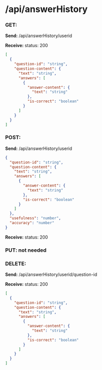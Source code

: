 # **/api/answerHistory**

<!-- ! ADD ROUTE DESCRIPTION HERE -->

### GET:

**Send:**
/api/answerHistory/userid

**Receive:** status: 200

```JSON
[
  {
    "question-id": "string",
    "question-content": {
      "text": "string",
      "answers": [
        {
          "answer-content": {
            "text": "string"
          },
          "is-correct": "boolean"
        }
      ]
    }
  }
]
```

### POST:

**Send:**
/api/answerHistory/userid

```JSON
{
  "question-id": "string",
  "question-content": {
    "text": "string",
    "answers": [
      {
        "answer-content": {
          "text": "string"
        },
        "is-correct": "boolean"
      }
    ]
  },
  "usefulness": "number",
  "accuracy": "number"
}
```

**Receive:** status: 200

### PUT: not needed

### DELETE:

**Send:**
/api/answerHistory/userid/question-id

**Receive:** status: 200

```JSON
[
  {
    "question-id": "string",
    "question-content": {
      "text": "string",
      "answers": [
        {
          "answer-content": {
            "text": "string"
          },
          "is-correct": "boolean"
        }
      ]
    }
  }
]
```
